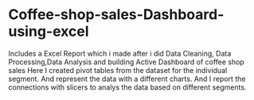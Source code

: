 # Coffee-shop-sales-Dashboard-using-excel
Includes a Excel Report which i made after i did Data Cleaning, Data Processing,Data Analysis and building Active Dashboard of coffee shop sales
Here I created pivot tables from the dataset for the individual segment. And represent the data with a different charts.
And I report the connections with slicers to analys the data based on different segments.
